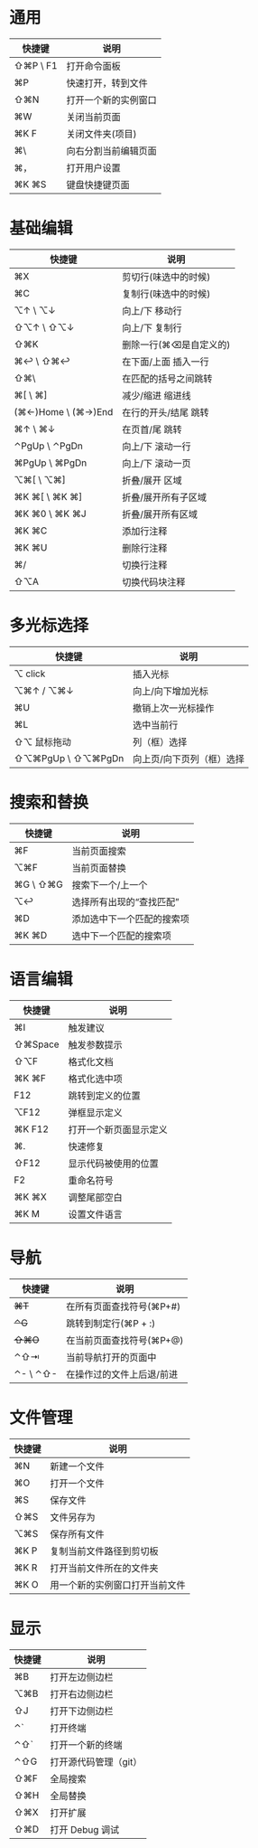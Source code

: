 # 通用

| 快捷键   | 说明                 |
| -------- | -------------------- |
| ⇧⌘P \ F1 | 打开命令面板         |
| ⌘P       | 快速打开，转到文件   |
| ⇧⌘N      | 打开一个新的实例窗口 |
| ⌘W       | 关闭当前页面         |
| ⌘K F     | 关闭文件夹(项目)     |
| ⌘\       | 向右分割当前编辑页面 |
| ⌘，      | 打开用户设置         |
| ⌘K ⌘S    | 键盘快捷键页面       |



# 基础编辑

| 快捷键               | 说明                   |
| -------------------- | ---------------------- |
| ⌘X                   | 剪切行(味选中的时候)   |
| ⌘C                   | 复制行(味选中的时候)   |
| ⌥↑  \  ⌥↓            | 向上/下 移动行         |
| ⇧⌥↑  \  ⇧⌥↓          | 向上/下 复制行         |
| ⇧⌘K                  | 删除一行(⌘⌫是自定义的) |
| ⌘↩︎  \  ⇧⌘↩︎           | 在下面/上面 插入一行   |
| ⇧⌘\                  | 在匹配的括号之间跳转   |
| ⌘[  \  ⌘]            | 减少/缩进 缩进线       |
| (⌘←)Home  \  (⌘→)End | 在行的开头/结尾 跳转   |
| ⌘↑  \  ⌘↓            | 在页首/尾 跳转         |
| ⌃PgUp  \  ⌃PgDn      | 向上/下 滚动一行       |
| ⌘PgUp  \  ⌘PgDn      | 向上/下 滚动一页       |
| ⌥⌘[  \  ⌥⌘]          | 折叠/展开 区域         |
| ⌘K ⌘[  \  ⌘K ⌘]      | 折叠/展开所有子区域    |
| ⌘K ⌘0  \  ⌘K ⌘J      | 折叠/展开所有区域      |
| ⌘K ⌘C                | 添加行注释             |
| ⌘K ⌘U                | 删除行注释             |
| ⌘/                   | 切换行注释             |
| ⇧⌥A                  | 切换代码块注释         |



# 多光标选择

| 快捷键              | 说明                      |
| ------------------- | ------------------------- |
| ⌥ click             | 插入光标                  |
| ⌥⌘↑  /  ⌥⌘↓         | 向上/向下增加光标         |
| ⌘U                  | 撤销上次一光标操作        |
| ⌘L                  | 选中当前行                |
| ⇧⌥ 鼠标拖动         | 列（框）选择              |
| ⇧⌥⌘PgUp  \  ⇧⌥⌘PgDn | 向上页/向下页列（框）选择 |



# 搜索和替换

| 快捷键     | 说明                       |
| ---------- | -------------------------- |
| ⌘F         | 当前页面搜索               |
| ⌥⌘F        | 当前页面替换               |
| ⌘G  \  ⇧⌘G | 搜索下一个/上一个          |
| ⌥↩︎         | 选择所有出现的“查找匹配”   |
| ⌘D         | 添加选中下一个匹配的搜索项 |
| ⌘K ⌘D      | 选中下一个匹配的搜索项     |



# 语言编辑

| 快捷键  | 说明                   |
| ------- | ---------------------- |
| ⌘I      | 触发建议               |
| ⇧⌘Space | 触发参数提示           |
| ⇧⌥F     | 格式化文档             |
| ⌘K ⌘F   | 格式化选中项           |
| F12     | 跳转到定义的位置       |
| ⌥F12    | 弹框显示定义           |
| ⌘K F12  | 打开一个新页面显示定义 |
| ⌘.      | 快速修复               |
| ⇧F12    | 显示代码被使用的位置   |
| F2      | 重命名符号             |
| ⌘K ⌘X   | 调整尾部空白           |
| ⌘K M    | 设置文件语言           |



# 导航

| 快捷键     | 说明                      |
| ---------- | ------------------------- |
| ~~⌘T~~     | 在所有页面查找符号(⌘P+#)  |
| ~~⌃G~~     | 跳转到制定行(⌘P + :)      |
| ~~⇧⌘O~~    | 在当前页面查找符号(⌘P+@)  |
| ⌃⇧⇥        | 当前导航打开的页面中      |
| ⌃-  \  ⌃⇧- | 在操作过的文件上后退/前进 |



# 文件管理

| 快捷键 | 说明                           |
| ------ | ------------------------------ |
| ⌘N     | 新建一个文件                   |
| ⌘O     | 打开一个文件                   |
| ⌘S     | 保存文件                       |
| ⇧⌘S    | 文件另存为                     |
| ⌥⌘S    | 保存所有文件                   |
| ⌘K P   | 复制当前文件路径到剪切板       |
| ⌘K R   | 打开当前文件所在的文件夹       |
| ⌘K O   | 用一个新的实例窗口打开当前文件 |



# 显示

| 快捷键 | 说明                  |
| ------ | --------------------- |
| ⌘B     | 打开左边侧边栏        |
| ⌥⌘B    | 打开右边侧边栏        |
| ⇧J     | 打开下边侧边栏        |
| ⌃`     | 打开终端              |
| ⌃⇧`    | 打开一个新的终端      |
| ⌃⇧G    | 打开源代码管理（git） |
| ⇧⌘F    | 全局搜索              |
| ⇧⌘H    | 全局替换              |
| ⇧⌘X    | 打开扩展              |
| ⇧⌘D    | 打开 Debug 调试       |


